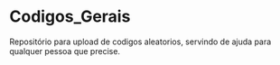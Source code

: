 # Codigos_Gerais
Repositório para upload de codigos aleatorios, servindo de ajuda para qualquer pessoa que precise.

